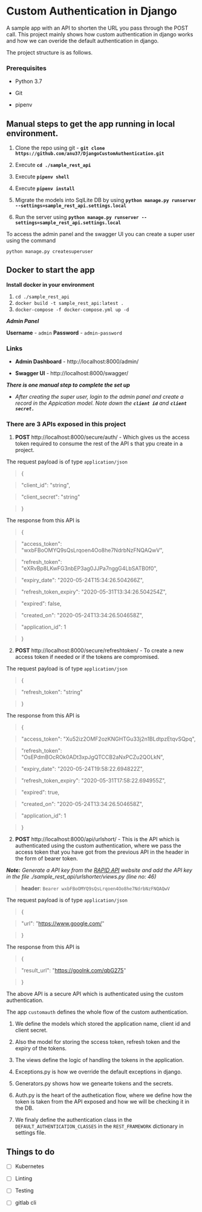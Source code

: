 
# Custom Authentication in Django

  

  

A sample app with an API to shorten the URL you pass through the POST call. This project mainly shows how custom authentication in django works and how we can overide the default authentication in django.

  

The project structure is as follows.

  

### Prerequisites

  

- Python 3.7

- Git

- pipenv

  
  

## Manual steps to get the app running in local environment.

  

1. Clone the repo using git - **`git clone https://github.com/anu37/DjangoCustomAuthentication.git`**

2. Execute **`cd ./sample_rest_api`**

3. Execute **`pipenv shell`**

4. Execute **`pipenv install`**

5. Migrate the models into SqlLite DB by using **`python manage.py runserver --settings=sample_rest_api.settings.local`**

6. Run the server using **`python manage.py runserver --settings=sample_rest_api.settings.local`**

  

To access the admin panel and the swagger UI you can create a super user using the command

  

    python manage.py createsuperuser


## Docker to start the app

**Install docker in your environment** 

 1. `cd ./sample_rest_api`
 2. `docker build -t sample_rest_api:latest .`
 3. `docker-compose -f docker-compose.yml up -d`

    

***Admin Panel*** 

**Username** - `admin` 
**Password** - `admin-password`

### Links

  

*  **Admin Dashboard** - http://localhost:8000/admin/

  

*  **Swagger UI** - http://localhost:8000/swagger/

***There is one manual step to complete the set up***


- *After creating the super user, login to the admin panel and create a record in the Appication model. Note down the **`client id`** and **`client secret.`***

  

### There are 3 APIs exposed in this project

  

1.  **POST** http://localhost:8000/secure/auth/ - Which gives us the access token required to consume the rest of the API s that ypu create in a project.

The request payload is of type `application/json`

>

> {

> "client_id": "string",

> "client_secret": "string"

> }

  

The response from this API is

  

> {

> "access_token": "wxbFBoOMYQ9sQsLrqoen4Oo8he7NdrbNzFNQAQwV",

> "refresh_token": "eXRvBp8LKwFG3nbEP3ag0JJPa7nggG4LbSATB0f0",

> "expiry_date": "2020-05-24T15:34:26.504266Z",

> "refresh_token_expiry": "2020-05-31T13:34:26.504254Z",

> "expired": false,

> "created_on": "2020-05-24T13:34:26.504658Z",

> "application_id": 1

> }

  

2.  **POST** http://localhost:8000/secure/refreshtoken/ - To create a new access token if needed or if the tokens are compromised.

The request payload is of type `application/json`

>

> {

> "refresh_token": "string"

> }

  

The response from this API is

  

> {

> "access_token": "Xu52iz2OMF2ozKNGHTGu33j2n1BLdtpzEtqvSQpq",

> "refresh_token": "OsEPdmBOcROk0ADt3xpJgQTCCB2aNxPCZu2QOLkN",

> "expiry_date": "2020-05-24T19:58:22.694822Z",

> "refresh_token_expiry": "2020-05-31T17:58:22.694955Z",

> "expired": true,

> "created_on": "2020-05-24T13:34:26.504658Z",

> "application_id": 1

> }

  

2.  **POST** http://localhost:8000/api/urlshort/ - This is the API which is authenticated using the custom authentication, where we pass the access token that you have got from the previous API in the header in the form of bearer token.

***Note:** Generate a API key from the [RAPID API](https://rapidapi.com/BigLobster/api/url-shortener-service) website and add the API key in the file ./sample_rest_api/urlshorter/views.py (line no: 46)*
  

>  **header**: `Bearer wxbFBoOMYQ9sQsLrqoen4Oo8he7NdrbNzFNQAQwV`

  

The request payload is of type `application/json`

  

>

> {

> "url": "https://www.google.com/"

> }

The response from this API is

>

> {

> "result_url": "https://goolnk.com/qbG275"

> }

  

The above API is a secure API which is authenticated using the custom authentication.

The app `customauth` defines the whole flow of the custom authentication.

  

1. We define the models which stored the application name, client id and client secret.

2. Also the model for storing the sccess token, refresh token and the expiry of the tokens.

3. The views define the logic of handling the tokens in the application.

4. Exceptions.py is how we override the default exceptions in django.

5. Generators.py shows how we genearte tokens and the secrets.

6. Auth.py is the heart of the authetication flow, where we define how the token is taken from the API exposed and how we will be checking it in the DB.

7. We finaly define the authentication class in the `DEFAULT_AUTHENTICATION_CLASSES` in the `REST_FRAMEWORK` dictionary in settings file.


## Things to do

 
- [ ] Kubernetes

- [ ] Linting

- [ ] Testing

- [ ] gitlab cli